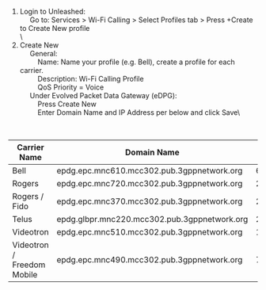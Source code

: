 1. Login to Unleashed:\
&nbsp;&nbsp;&nbsp;&nbsp; Go to: Services > Wi-Fi Calling > Select Profiles tab > Press +Create to Create New profile\
\
2. Create New\
&nbsp;&nbsp;&nbsp;&nbsp; General:\
&nbsp;&nbsp;&nbsp;&nbsp;&nbsp;&nbsp;&nbsp;&nbsp; Name: Name your profile (e.g. Bell), create a profile for each carrier.\
&nbsp;&nbsp;&nbsp;&nbsp;&nbsp;&nbsp;&nbsp;&nbsp; Description: Wi-Fi Calling Profile\
&nbsp;&nbsp;&nbsp;&nbsp;&nbsp;&nbsp;&nbsp;&nbsp; QoS Priority = Voice\
&nbsp;&nbsp;&nbsp;&nbsp; Under Evolved Packet Data Gateway (eDPG):\
&nbsp;&nbsp;&nbsp;&nbsp;&nbsp;&nbsp;&nbsp;&nbsp; Press Create New\
&nbsp;&nbsp;&nbsp;&nbsp;&nbsp;&nbsp;&nbsp;&nbsp; Enter Domain Name and IP Address per below and click Save\
<br>

| Carrier Name               | Domain Name                                  | IP Address     |
| ---------------------------| -------------------------------------------  |----------------|
| Bell                       | epdg.epc.mnc610.mcc302.pub.3gppnetwork.org   | 69.158.242.2   |
| Rogers                     | epdg.epc.mnc720.mcc302.pub.3gppnetwork.org   | 209.148.157.48 |
| Rogers / Fido              | epdg.epc.mnc370.mcc302.pub.3gppnetwork.org   | 209.148.157.48 |
| Telus                      | epdg.glbpr.mnc220.mcc302.pub.3gppnetwork.org | 207.219.233.33 |
| Videotron                  | epdg.epc.mnc510.mcc302.pub.3gppnetwork.org   | 184.163.5.80   |
| Videotron / Freedom Mobile | epdg.epc.mnc490.mcc302.pub.3gppnetwork.org   | 74.115.197.33  |
